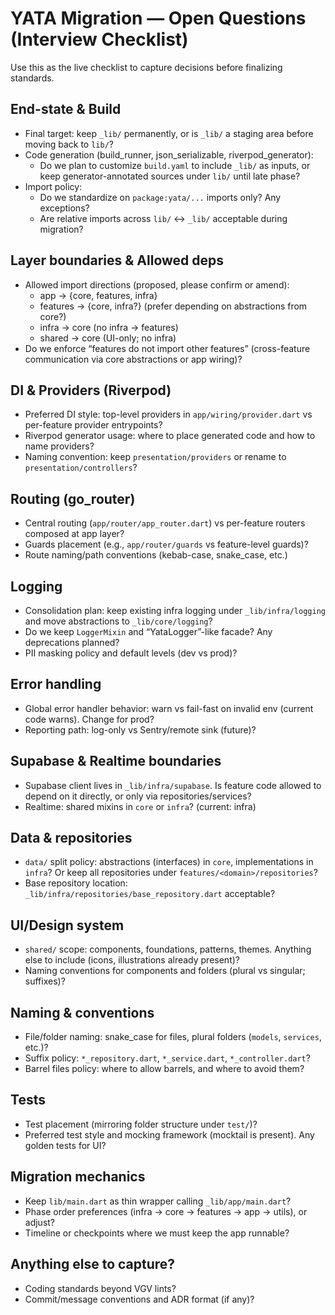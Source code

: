 # YATA Migration — Open Questions (Interview Checklist)

Use this as the live checklist to capture decisions before finalizing standards.

## End-state & Build
- Final target: keep `_lib/` permanently, or is `_lib/` a staging area before moving back to `lib/`?
- Code generation (build_runner, json_serializable, riverpod_generator):
  - Do we plan to customize `build.yaml` to include `_lib/` as inputs, or keep generator-annotated sources under `lib/` until late phase?
- Import policy:
  - Do we standardize on `package:yata/...` imports only? Any exceptions?
  - Are relative imports across `lib/` ↔ `_lib/` acceptable during migration?

## Layer boundaries & Allowed deps
- Allowed import directions (proposed, please confirm or amend):
  - app → {core, features, infra}
  - features → {core, infra?} (prefer depending on abstractions from core?)
  - infra → core (no infra → features)
  - shared → core (UI-only; no infra)
- Do we enforce “features do not import other features” (cross-feature communication via core abstractions or app wiring)?

## DI & Providers (Riverpod)
- Preferred DI style: top-level providers in `app/wiring/provider.dart` vs per-feature provider entrypoints?
- Riverpod generator usage: where to place generated code and how to name providers?
- Naming convention: keep `presentation/providers` or rename to `presentation/controllers`?

## Routing (go_router)
- Central routing (`app/router/app_router.dart`) vs per-feature routers composed at app layer?
- Guards placement (e.g., `app/router/guards` vs feature-level guards)?
- Route naming/path conventions (kebab-case, snake_case, etc.)

## Logging
- Consolidation plan: keep existing infra logging under `_lib/infra/logging` and move abstractions to `_lib/core/logging`?
- Do we keep `LoggerMixin` and “YataLogger”-like facade? Any deprecations planned?
- PII masking policy and default levels (dev vs prod)?

## Error handling
- Global error handler behavior: warn vs fail-fast on invalid env (current code warns). Change for prod?
- Reporting path: log-only vs Sentry/remote sink (future)?

## Supabase & Realtime boundaries
- Supabase client lives in `_lib/infra/supabase`. Is feature code allowed to depend on it directly, or only via repositories/services?
- Realtime: shared mixins in `core` or `infra`? (current: infra)

## Data & repositories
- `data/` split policy: abstractions (interfaces) in `core`, implementations in `infra`? Or keep all repositories under `features/<domain>/repositories`?
- Base repository location: `_lib/infra/repositories/base_repository.dart` acceptable?

## UI/Design system
- `shared/` scope: components, foundations, patterns, themes. Anything else to include (icons, illustrations already present)?
- Naming conventions for components and folders (plural vs singular; suffixes)?

## Naming & conventions
- File/folder naming: snake_case for files, plural folders (`models`, `services`, etc.)?
- Suffix policy: `*_repository.dart`, `*_service.dart`, `*_controller.dart`?
- Barrel files policy: where to allow barrels, and where to avoid them?

## Tests
- Test placement (mirroring folder structure under `test/`)?
- Preferred test style and mocking framework (mocktail is present). Any golden tests for UI?

## Migration mechanics
- Keep `lib/main.dart` as thin wrapper calling `_lib/app/main.dart`?
- Phase order preferences (infra → core → features → app → utils), or adjust?
- Timeline or checkpoints where we must keep the app runnable?

## Anything else to capture?
- Coding standards beyond VGV lints?
- Commit/message conventions and ADR format (if any)?

